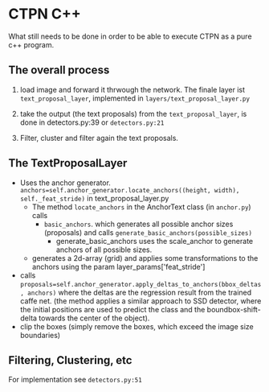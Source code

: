 # CTPN C++

What still needs to be done in order to be able to execute CTPN as a pure c++ program.

## The overall process

1. load image and forward it thrwough the network. The finale layer ist ```text_proposal_layer```, implemented in 
```layers/text_proposal_layer.py```

2. take the output (the text proposals) from the ```text_proposal_layer```, is done in detectors.py:39 or ```detectors.py:21```

3. Filter, cluster and filter again the text proposals.


## The TextProposalLayer

* Uses the anchor generator. ```anchors=self.anchor_generator.locate_anchors((height, width), self._feat_stride)``` in text_proposal_layer.py
	* The method ```locate_anchors``` in the AnchorText class (in ```anchor.py```) calls
		* ```basic_anchors```. which generates all possible anchor sizes (proposals) and calls ```generate_basic_anchors(possible_sizes)```
			* generate_basic_anchors uses the scale_anchor to generate anchors of all possible sizes.
	* generates a 2d-array (grid) and applies some transformations to the anchors using the param layer_params['feat_stride']
* calls ```proposals=self.anchor_generator.apply_deltas_to_anchors(bbox_deltas, anchors)``` where the deltas are the regression result from the trained caffe net. (the method applies a similar approach to SSD detector, where the initial positions are used to predict the class and the boundbox-shift-delta towards the center of the object).
* clip the boxes (simply remove the boxes, which exceed the image size boundaries)


## Filtering, Clustering, etc

For implementation see ```detectors.py:51```





